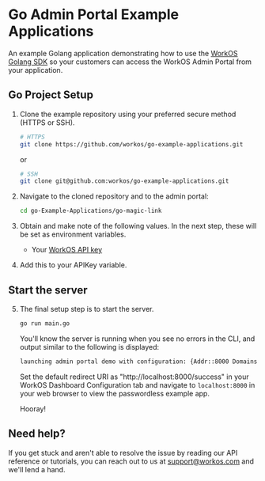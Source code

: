 # Go Admin Portal Example Applications

An example Golang application demonstrating how to use the [WorkOS Golang SDK](https://github.com/workos/workos-go) so your customers can access the WorkOS Admin Portal from your application.

## Go Project Setup

1. Clone the example repository using your preferred secure method (HTTPS or SSH).

   ```bash
   # HTTPS
   git clone https://github.com/workos/go-example-applications.git
   ```

   or

   ```bash
   # SSH
   git clone git@github.com:workos/go-example-applications.git
   ```

2. Navigate to the cloned repository and to the admin portal:

   ```bash
   cd go-Example-Applications/go-magic-link
   ```

3. Obtain and make note of the following values. In the next step, these will be set as environment variables.

   - Your [WorkOS API key](https://dashboard.workos.com/api-keys)

4. Add this to your APIKey variable.

## Start the server

5. The final setup step is to start the server.

   ```bash
   go run main.go
   ```

   You'll know the server is running when you see no errors in the CLI, and output similar to the following is displayed:

   ```bash
   launching admin portal demo with configuration: {Addr::8000 Domains:}
   ```

   Set the default redirect URI as "http://localhost:8000/success" in your WorkOS Dashboard Configuration tab and navigate to `localhost:8000` in your web browser to view the passwordless example app.

   Hooray!

## Need help?

If you get stuck and aren't able to resolve the issue by reading our API reference or tutorials, you can reach out to us at support@workos.com and we'll lend a hand.
